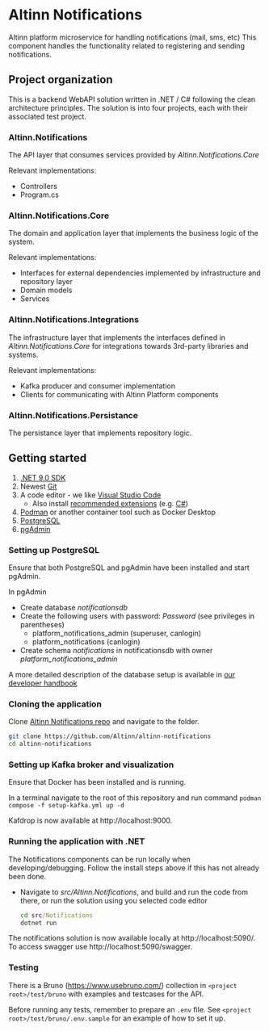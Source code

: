 # Altinn Notifications

Altinn platform microservice for handling notifications (mail, sms, etc)
This component handles the functionality related to registering and sending notifications.

## Project organization
This is a backend WebAPI solution written in .NET / C# following the clean architecture principles.
The solution is into four projects, each with their associated test project.

### Altinn.Notifications
The API layer that consumes services provided by _Altinn.Notifications.Core_

Relevant implementations:
- Controllers
- Program.cs


### Altinn.Notifications.Core
The domain and application layer that implements the business logic of the system.

Relevant implementations:
- Interfaces for external dependencies implemented by infrastructure and repository layer
- Domain models
- Services

### Altinn.Notifications.Integrations
The infrastructure layer that implements the interfaces defined in _Altinn.Notifications.Core_ for integrations towards 3rd-party libraries and systems.

Relevant implementations:
- Kafka producer and consumer implementation
- Clients for communicating with Altinn Platform components


### Altinn.Notifications.Persistance
The persistance layer that implements repository logic.

## Getting started

1. [.NET 9.0 SDK](https://dotnet.microsoft.com/download/dotnet/9.0)
2. Newest [Git](https://git-scm.com/downloads)
3. A code editor - we like [Visual Studio Code](https://code.visualstudio.com/download)
   - Also install [recommended extensions](https://code.visualstudio.com/docs/editor/extension-marketplace#_workspace-recommended-extensions) (e.g. [C#](https://marketplace.visualstudio.com/items?itemName=ms-dotnettools.csharp))
4. [Podman](https://podman.io/) or another container tool such as Docker Desktop
5. [PostgreSQL](https://www.postgresql.org/download/)
6. [pgAdmin](https://www.pgadmin.org/download/)

### Setting up PostgreSQL

Ensure that both PostgreSQL and pgAdmin have been installed and start pgAdmin.

In pgAdmin
- Create database _notificationsdb_
- Create the following users with password: _Password_ (see privileges in parentheses)
  - platform_notifications_admin (superuser, canlogin)
  - platform_notifications (canlogin)
- Create schema _notifications_ in notificationsdb with owner _platform_notifications_admin_

A more detailed description of the database setup is available in [our developer handbook](https://docs.altinn.studio/community/contributing/handbook/postgres/)

### Cloning the application

Clone [Altinn Notifications repo](https://github.com/Altinn/altinn-notifications) and navigate to the folder.

```bash
git clone https://github.com/Altinn/altinn-notifications
cd altinn-notifications
```

### Setting up Kafka broker and visualization
Ensure that Docker has been installed and is running.

In a terminal navigate to the root of this repository
and run command `podman compose -f setup-kafka.yml up -d`

Kafdrop is now available at http://localhost:9000.

### Running the application with .NET

The Notifications components can be run locally when developing/debugging. Follow the install steps above if this has not already been done.

- Navigate to _src/Altinn.Notifications_, and build and run the code from there, or run the solution using you selected code editor

  ```cmd
  cd src/Notifications
  dotnet run
  ```

The notifications solution is now available locally at http://localhost:5090/.
To access swagger use http://localhost:5090/swagger.

### Testing
There is a Bruno (https://www.usebruno.com/) collection in ```<project root>/test/bruno``` with examples and testcases for the API.

Before running any tests, remember to prepare an ```.env``` file. See ```<project root>/test/bruno/.env.sample``` for an example of how to set it up.

